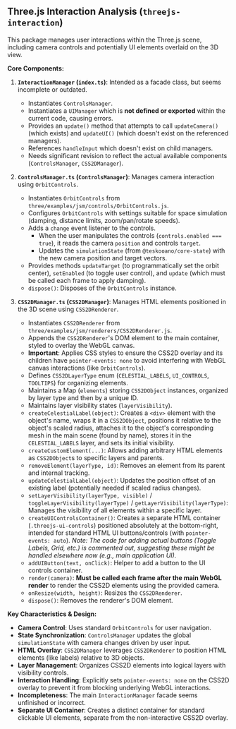 ## Three.js Interaction Analysis (`threejs-interaction`)

This package manages user interactions within the Three.js scene, including camera controls and potentially UI elements overlaid on the 3D view.

**Core Components:**

1.  **`InteractionManager` (`index.ts`)**: Intended as a facade class, but seems incomplete or outdated.

    - Instantiates `ControlsManager`.
    - Instantiates a `UIManager` which is **not defined or exported** within the current code, causing errors.
    - Provides an `update()` method that attempts to call `updateCamera()` (which exists) and `updateUI()` (which doesn't exist on the referenced managers).
    - References `handleInput` which doesn't exist on child managers.
    - Needs significant revision to reflect the actual available components (`ControlsManager`, `CSS2DManager`).

2.  **`ControlsManager.ts` (`ControlsManager`)**: Manages camera interaction using `OrbitControls`.

    - Instantiates `OrbitControls` from `three/examples/jsm/controls/OrbitControls.js`.
    - Configures `OrbitControls` with settings suitable for space simulation (damping, distance limits, zoom/pan/rotate speeds).
    - Adds a `change` event listener to the controls.
      - When the user manipulates the controls (`controls.enabled === true`), it reads the camera `position` and controls `target`.
      - Updates the `simulationState` (from `@teskooano/core-state`) with the new camera position and target vectors.
    - Provides methods `updateTarget` (to programmatically set the orbit center), `setEnabled` (to toggle user control), and `update` (which must be called each frame to apply damping).
    - `dispose()`: Disposes of the `OrbitControls` instance.

3.  **`CSS2DManager.ts` (`CSS2DManager`)**: Manages HTML elements positioned in the 3D scene using `CSS2DRenderer`.
    - Instantiates `CSS2DRenderer` from `three/examples/jsm/renderers/CSS2DRenderer.js`.
    - Appends the `CSS2DRenderer`'s DOM element to the main container, styled to overlay the WebGL canvas.
    - **Important**: Applies CSS styles to ensure the CSS2D overlay and its children have `pointer-events: none` to avoid interfering with WebGL canvas interactions (like `OrbitControls`).
    - Defines `CSS2DLayerType` enum (`CELESTIAL_LABELS`, `UI_CONTROLS`, `TOOLTIPS`) for organizing elements.
    - Maintains a Map (`elements`) storing `CSS2DObject` instances, organized by layer type and then by a unique ID.
    - Maintains layer visibility states (`layerVisibility`).
    - `createCelestialLabel(object)`: Creates a `<div>` element with the object's name, wraps it in a `CSS2DObject`, positions it relative to the object's scaled radius, attaches it to the object's corresponding mesh in the main scene (found by name), stores it in the `CELESTIAL_LABELS` layer, and sets its initial visibility.
    - `createCustomElement(...)`: Allows adding arbitrary HTML elements as `CSS2DObject`s to specific layers and parents.
    - `removeElement(layerType, id)`: Removes an element from its parent and internal tracking.
    - `updateCelestialLabel(object)`: Updates the position offset of an existing label (potentially needed if scaled radius changes).
    - `setLayerVisibility(layerType, visible)` / `toggleLayerVisibility(layerType)` / `getLayerVisibility(layerType)`: Manages the visibility of all elements within a specific layer.
    - `createUIControlsContainer()`: Creates a separate HTML container (`.threejs-ui-controls`) positioned absolutely at the bottom-right, intended for standard HTML UI buttons/controls (with `pointer-events: auto`). _Note: The code for adding actual buttons (Toggle Labels, Grid, etc.) is commented out, suggesting these might be handled elsewhere now (e.g., main application UI)._
    - `addUIButton(text, onClick)`: Helper to add a button to the UI controls container.
    - `render(camera)`: **Must be called each frame after the main WebGL render** to render the CSS2D elements using the provided camera.
    - `onResize(width, height)`: Resizes the `CSS2DRenderer`.
    - `dispose()`: Removes the renderer's DOM element.

**Key Characteristics & Design:**

- **Camera Control**: Uses standard `OrbitControls` for user navigation.
- **State Synchronization**: `ControlsManager` updates the global `simulationState` with camera changes driven by user input.
- **HTML Overlay**: `CSS2DManager` leverages `CSS2DRenderer` to position HTML elements (like labels) relative to 3D objects.
- **Layer Management**: Organizes CSS2D elements into logical layers with visibility controls.
- **Interaction Handling**: Explicitly sets `pointer-events: none` on the CSS2D overlay to prevent it from blocking underlying WebGL interactions.
- **Incompleteness**: The main `InteractionManager` facade seems unfinished or incorrect.
- **Separate UI Container**: Creates a distinct container for standard clickable UI elements, separate from the non-interactive CSS2D overlay.
